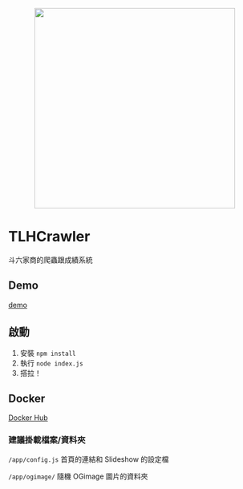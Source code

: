 <p align="center">
  <img src="https://i.imgur.com/U3n7Was.png" width="400px">
</p>

# TLHCrawler
斗六家商的爬蟲跟成績系統
## Demo
[demo](https://tlhc.gnehs.net)
## 啟動
1. 安裝 `npm install`
2. 執行 `node index.js`
3. 搭拉！
## Docker
[Docker Hub](https://hub.docker.com/r/gnehs/tlhcrawler/)
### 建議掛載檔案/資料夾
`/app/config.js` 首頁的連結和 Slideshow 的設定檔

`/app/ogimage/` 隨機 OGimage 圖片的資料夾
